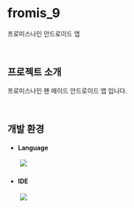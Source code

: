 # fromis_9

프로미스나인 안드로이드 앱

</br>

## 프로젝트 소개

프로미스나인 팬 메이드 안드로이드 앱 입니다.

</br>

## 개발 환경

- #### Language
　　<img src="https://img.shields.io/badge/Kotlin-7F52FF?style=for-the-badge&logo=Kotlin&logoColor=white">

- #### IDE
　　<img src="https://img.shields.io/badge/Android Studio-3DDC84?style=for-the-badge&logo=Android Studio&logoColor=white">
